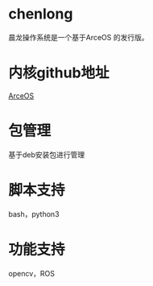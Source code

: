 # chenlong
晨龙操作系统是一个基于ArceOS 的发行版。 

# 内核github地址
[ArceOS](https://github.com/rcore-os/arceos)

# 包管理
基于deb安装包进行管理

# 脚本支持
bash，python3

# 功能支持
opencv，ROS
